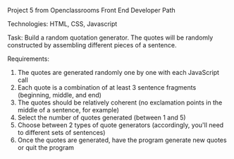 Project 5 from Openclassrooms Front End Developer Path

Technologies: HTML, CSS, Javascript

Task: Build a random quotation generator. The quotes will be randomly constructed by assembling different pieces of a sentence.

Requirements: 

1. The quotes are generated randomly one by one with each JavaScript call
2. Each quote is a combination of at least 3 sentence fragments (beginning, middle, and end)
3. The quotes should be relatively coherent (no exclamation points in the middle of a sentence, for example)
4. Select the number of quotes generated (between 1 and 5)
5. Choose between 2 types of quote generators (accordingly, you'll need to different sets of sentences)
6. Once the quotes are generated, have the program generate new quotes or quit the program

